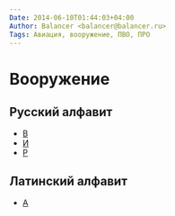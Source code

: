 ```yaml
---
Date: 2014-06-10T01:44:03+04:00
Author: Balancer <balancer@balancer.ru>
Tags: Авиация, вооружение, ПВО, ПРО
---
```


# Вооружение

## Русский алфавит

* [В](v/)
* [И](i/)
* [Р](r/)

## Латинский алфавит

* [A](a/)
